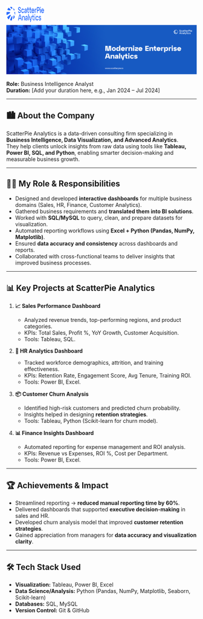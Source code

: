 <a href="https://www.scatterpie.io/" target="_blank" style="display:inline-flex; align-items:center; text-decoration:none;">
 <img src="https://github.com/swapniljadhav96/Work-Experience/blob/main/ScatterPie%20Analytics/scatterpie-blue-logo.png" alt="Tableau" width="100" height="50">
</a>

<a href="https://www.scatterpie.io/" target="_blank" style="display:inline-flex; align-items:center; text-decoration:none;">
 <img src="https://github.com/swapniljadhav96/Work-Experience/blob/main/ScatterPie%20Analytics/ScatterPie%20Analytics%20banner.png" alt="ScatterPie Banner">
</a>

**Role:** Business Intelligence Analyst  
**Duration:** [Add your duration here, e.g., Jan 2024 – Jul 2024] <br>

---

## 🏙️ About the Company  
ScatterPie Analytics is a data-driven consulting firm specializing in **Business Intelligence, Data Visualization, and Advanced Analytics**.  
They help clients unlock insights from raw data using tools like **Tableau, Power BI, SQL, and Python**, enabling smarter decision-making and measurable business growth.  

---

## 👨‍💻 My Role & Responsibilities  
- Designed and developed **interactive dashboards** for multiple business domains (Sales, HR, Finance, Customer Analytics).  
- Gathered business requirements and **translated them into BI solutions**.  
- Worked with **SQL/MySQL** to query, clean, and prepare datasets for visualization.  
- Automated reporting workflows using **Excel + Python (Pandas, NumPy, Matplotlib)**.  
- Ensured **data accuracy and consistency** across dashboards and reports.  
- Collaborated with cross-functional teams to deliver insights that improved business processes.  

---

## 📊 Key Projects at ScatterPie Analytics  

1. **📈 Sales Performance Dashboard**  
   - Analyzed revenue trends, top-performing regions, and product categories.  
   - KPIs: Total Sales, Profit %, YoY Growth, Customer Acquisition.  
   - Tools: Tableau, SQL.  

2. **👥 HR Analytics Dashboard**  
   - Tracked workforce demographics, attrition, and training effectiveness.  
   - KPIs: Retention Rate, Engagement Score, Avg Tenure, Training ROI.  
   - Tools: Power BI, Excel.  

3. **📦 Customer Churn Analysis**  
   - Identified high-risk customers and predicted churn probability.  
   - Insights helped in designing **retention strategies**.  
   - Tools: Tableau, Python (Scikit-learn for churn model).  

4. **📊 Finance Insights Dashboard**  
   - Automated reporting for expense management and ROI analysis.  
   - KPIs: Revenue vs Expenses, ROI %, Cost per Department.  
   - Tools: Power BI, Excel.  

---

## 🏆 Achievements & Impact  
- Streamlined reporting → **reduced manual reporting time by 60%**.  
- Delivered dashboards that supported **executive decision-making** in sales and HR.  
- Developed churn analysis model that improved **customer retention strategies**.  
- Gained appreciation from managers for **data accuracy and visualization clarity**.  

---

## 🛠️ Tech Stack Used  
- **Visualization:** Tableau, Power BI, Excel  
- **Data Science/Analysis:** Python (Pandas, NumPy, Matplotlib, Seaborn, Scikit-learn)  
- **Databases:** SQL, MySQL  
- **Version Control:** Git & GitHub  

